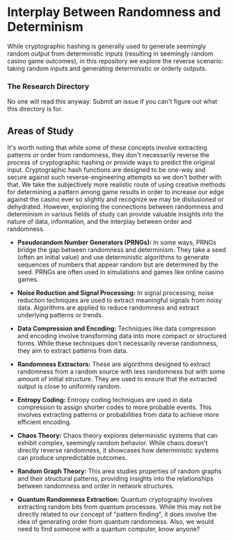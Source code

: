   # Interplay Between Randomness and Determinism

While cryptographic hashing is generally used to generate seemingly random output from deterministic inputs (resulting in seemingly random casino game outcomes), in this repository we explore the reverse scenario: taking random inputs and generating deterministic or orderly outputs. 

### The Research Directory

No one will read this anyway. Submit an issue if you can't figure out what this directory is for.

## Areas of Study

It's worth noting that while some of these concepts involve extracting patterns or order from randomness, they don't necessarily reverse the process of cryptographic hashing or provide ways to predict the original input. Cryptographic hash functions are designed to be one-way and secure against such reverse-engineering attempts so we don't bother with that. We take the subjectively more realistic route of using creative methods for determining a pattern among game results in order to increase our edge against the casino ever so slightly and recognize we may be disilusioned or dehydrated. However, exploring the connections between randomness and determinism in various fields of study can provide valuable insights into the nature of data, information, and the interplay between order and randomness.

 - **Pseudorandom Number Generators (PRNGs):** In some ways, PRNGs bridge the gap between randomness and determinism. They take a seed (often an initial value) and use deterministic algorithms to generate sequences of numbers that appear random but are determined by the seed. PRNGs are often used in simulations and games like online casino games.

 - **Noise Reduction and Signal Processing:** In signal processing, noise reduction techniques are used to extract meaningful signals from noisy data. Algorithms are applied to reduce randomness and extract underlying patterns or trends.

 - **Data Compression and Encoding:** Techniques like data compression and encoding involve transforming data into more compact or structured forms. While these techniques don't necessarily reverse randomness, they aim to extract patterns from data.

 - **Randomness Extractors:** These are algorithms designed to extract randomness from a random source with less randomness but with some amount of initial structure. They are used to ensure that the extracted output is close to uniformly random.

 - **Entropy Coding:** Entropy coding techniques are used in data compression to assign shorter codes to more probable events. This involves extracting patterns or probabilities from data to achieve more efficient encoding.

 - **Chaos Theory:** Chaos theory explores deterministic systems that can exhibit complex, seemingly random behavior. While chaos doesn't directly reverse randomness, it showcases how deterministic systems can produce unpredictable outcomes.

 - **Random Graph Theory:** This area studies properties of random graphs and their structural patterns, providing insights into the relationships between randomness and order in network structures.

 - **Quantum Randomness Extraction:** Quantum cryptography involves extracting random bits from quantum processes. While this may not be directly related to our concept of "pattern finding", it does involve the idea of generating order from quantum randomness. Also, we would need to find someone with a quantum computer, know anyone?

